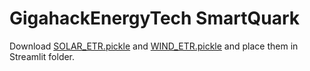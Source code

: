 # GigahackEnergyTech SmartQuark
Download [SOLAR_ETR.pickle](https://drive.google.com/file/d/1-G13FwlkZe2zImyP-rIgFCR0gkiCwikL/view?usp=sharing) and [WIND_ETR.pickle](https://drive.google.com/file/d/10HgVIsP5ba-AkVtjTbODp_pUeDmYi_qo/view?usp=sharing)
and place them in Streamlit folder.
